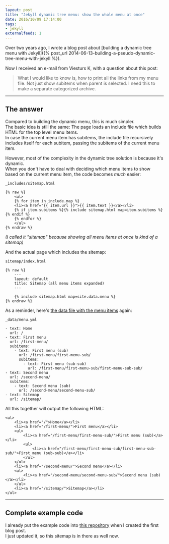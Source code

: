 ```yaml
---
layout: post
title: "Jekyll dynamic tree menu: show the whole menu at once" 
date: 2016/10/09 17:14:00
tags:
- jekyll
externalfeeds: 1
---
```


Over two years ago, I wrote a blog post about [building a dynamic tree menu with Jekyll]({% post_url 2014-06-13-building-a-pseudo-dynamic-tree-menu-with-jekyll %}).

Now I received an e-mail from Viesturs K, with a question about this post:

> What I would like to know is, how to print all the links from my menu file. Not just show subitems when parent is selected. I need this to make a separate categorized archive.

---

## The answer

Compared to building the dynamic menu, this is much simpler.  
The basic idea is still the same: The page loads an include file which builds HTML for the top level menu items.  
In case the current menu item has subitems, the include file recursively includes itself for each subitem, passing the subitems of the current menu item.

However, most of the complexity in the dynamic tree solution is because it's dynamic.  
When you don't have to deal with deciding which menu items to show based on the current menu item, the code becomes *much* easier:

`_includes/sitemap.html`
	
	{% raw %}
		<ul>
		{% for item in include.map %}
		<li><a href="{{ item.url }}">{{ item.text }}</a></li>
		{% if item.subitems %}{% include sitemap.html map=item.subitems %}{% endif %}
		{% endfor %}
		</ul>
	{% endraw %}

*(I called it "sitemap" because showing all menu items at once is kind of a sitemap)*

And the actual page which includes the sitemap:

`sitemap/index.html`

	{% raw %}
		---
		layout: default
		title: Sitemap (all menu items expanded)
		---
		
		{% include sitemap.html map=site.data.menu %}
	{% endraw %}


As a reminder, here's [the data file with the menu items](https://bitbucket.org/christianspecht/code-examples/src/tip/jekyll-dynamic-menu/src/_data/menu.yml?at=default&fileviewer=file-view-default) again:

`_data/menu.yml`

	- text: Home
	  url: /
	- text: First menu
	  url: /first-menu/
	  subitems:
	    - text: First menu (sub)
	      url: /first-menu/first-menu-sub/
	      subitems:
	        - text: First menu (sub-sub)
	          url: /first-menu/first-menu-sub/first-menu-sub-sub/
	- text: Second menu
	  url: /second-menu/
	  subitems:
	    - text: Second menu (sub)
	      url: /second-menu/second-menu-sub/
	- text: Sitemap
	  url: /sitemap/

All this together will output the following HTML:

	<ul>
	    <li><a href="/">Home</a></li>
	    <li><a href="/first-menu/">First menu</a></li>
	    <ul>
	        <li><a href="/first-menu/first-menu-sub/">First menu (sub)</a></li>
	        <ul>
	            <li><a href="/first-menu/first-menu-sub/first-menu-sub-sub/">First menu (sub-sub)</a></li>
	        </ul>
	    </ul>
	    <li><a href="/second-menu/">Second menu</a></li>
	    <ul>
	        <li><a href="/second-menu/second-menu-sub/">Second menu (sub)</a></li>
	    </ul>
	    <li><a href="/sitemap/">Sitemap</a></li>
	</ul>

---

## Complete example code

I already put the example code into [this repository](https://bitbucket.org/christianspecht/code-examples/src/tip/jekyll-dynamic-menu/) when I created the first blog post.  
I just updated it, so this sitemap is in there as well now.
